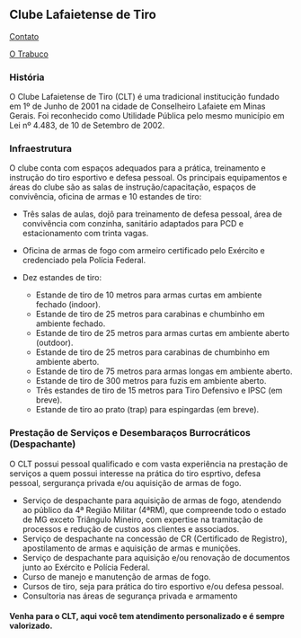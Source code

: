 ## Clube Lafaietense de Tiro

[Contato](/about/contact.md)

[O Trabuco](/publicacoes/trabuco/trabuco.md)


### História
O Clube Lafaietense de Tiro (CLT) é uma tradicional institucição fundado em 1º de Junho de 2001 na cidade de Conselheiro Lafaiete em Minas Gerais. Foi reconhecido como Utilidade Pública pelo mesmo município em Lei nº 4.483, de 10 de Setembro de 2002.

### Infraestrutura
O clube conta com espaços adequados para a prática, treinamento e instrução do tiro esportivo e defesa pessoal. Os principais equipamentos e áreas do clube são as salas de instrução/capacitação, espaços de convivência, oficina de armas e 10 estandes de tiro:

- Três salas de aulas, dojô para treinamento de defesa pessoal, área de convivência com conzinha, sanitário adaptados para PCD e estacionamento com trinta vagas.

- Oficina de armas de fogo com armeiro certificado pelo Exército e credenciado pela Polícia Federal.

- Dez estandes de tiro:
    
    - Estande de tiro de 10 metros para armas curtas em ambiente fechado (indoor).
    - Estande de tiro de 25 metros para carabinas e chumbinho em ambiente fechado.
    - Estande de tiro de 25 metros para armas curtas em ambiente aberto (outdoor).
    - Estande de tiro de 25 metros para carabinas de chumbinho em ambiente aberto.
    - Estande de tiro de 75 metros para armas longas em ambiente aberto.
    - Estande de tiro de 300 metros para fuzis em ambiente aberto.
    - Três estandes de tiro de 15 metros para Tiro Defensivo e IPSC (em breve).
    - Estande de tiro ao prato (trap) para espingardas (em breve).


### Prestação de Serviços e Desembaraços Burrocráticos (Despachante)
O CLT possui pessoal qualificado e com vasta experiência na prestação de serviços a quem possui interesse na prática do tiro esprtivo, defesa pessoal, sergurança privada e/ou aquisição de armas de fogo. 

- Serviço de despachante para aquisição de armas de fogo, atendendo ao público da 4ª Região Militar (4ªRM), que compreende todo o estado de MG exceto Triângulo Mineiro, com expertise na tramitação de processos e redução de custos aos clientes e associados.
- Serviço de despachante na concessão de CR (Certificado de Registro), apostilamento de armas e aquisição de armas e munições.
- Serviço de despachante para aquisição e/ou renovação de documentos junto ao Exército e Polícia Federal.
- Curso de manejo e manutenção de armas de fogo.
- Cursos de tiro, seja para prática do tiro esportivo e/ou defesa pessoal.
- Consultoria nas áreas de segurança privada e armamento


#### Venha para o CLT, aqui você tem atendimento personalizado e é sempre valorizado.

